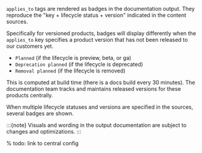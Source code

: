 `applies_to` tags are rendered as badges in the documentation output. They reproduce the "key + lifecycle status + version" indicated in the content sources.

Specifically for versioned products, badges will display differently when the `applies_to` key specifies a product version that has not been released to our customers yet.

* `Planned` (if the lifecycle is preview, beta, or ga)
* `Deprecation planned` (if the lifecycle is deprecated)
* `Removal planned` (if the lifecycle is removed) 

This is computed at build time (there is a docs build every 30 minutes). The documentation team tracks and maintains released versions for these products centrally.

When multiple lifecycle statuses and versions are specified in the sources, several badges are shown.

:::{note}
Visuals and wording in the output documentation are subject to changes and optimizations.
:::

% todo: link to central config